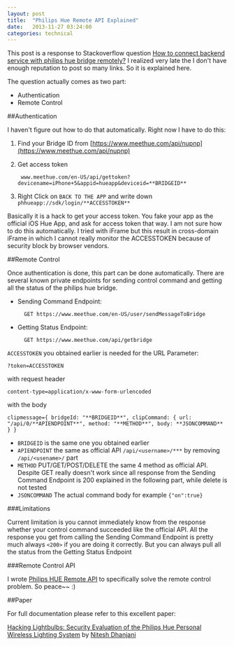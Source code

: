 ```yaml
---
layout: post
title:  "Philips Hue Remote API Explained"
date:   2013-11-27 03:24:00
categories: technical
---
```


This post is a response to Stackoverflow question [How to connect backend service with philips hue bridge remotely?](http://stackoverflow.com/posts/20233705/) I realized very late the I don't have enough reputation to post so many links. So it is explained here.

The question actually comes as two part:

* Authentication
* Remote Control

##Authentication

I haven't figure out how to do that automatically. Right now I have to do this:

1. Find your Bridge ID from [https://www.meethue.com/api/nupnp](https://www.meethue.com/api/nupnp)

2. Get access token

		www.meethue.com/en-US/api/gettoken?devicename=iPhone+5&appid=hueapp&deviceid=**BRIDGEID**

3. Right Click on `BACK TO THE APP` and write down `phhueapp://sdk/login/**ACCESSTOKEN**`

Basically it is a hack to get your access token. You fake your app as the official iOS Hue App, and ask for access token that way. I am not sure how to do this automatically. I tried with iFrame but this result in cross-domain iFrame in which I cannot really monitor the ACCESSTOKEN because of security block by browser vendors.

##Remote Control

Once authentication is done, this part can be done automatically. There are several known private endpoints for sending control command and getting all the status of the philips hue bridge. 

* Sending Command Endpoint:

		GET https://www.meethue.com/en-US/user/sendMessageToBridge

* Getting Status Endpoint:

		GET https://www.meethue.com/api/getbridge

`ACCESSTOKEN` you obtained earlier is needed for the URL Parameter: 
	
	?token=ACCESSTOKEN

with request header

	content-type=application/x-www-form-urlencoded

with the body

	clipmessage={ bridgeId: "**BRIDGEID**", clipCommand: { url: "/api/0/**APIENDPOINT**", method: "**METHOD**", body: **JSONCOMMAND** } }


* `BRIDGEID` is the same one you obtained earlier
* `APIENDPOINT` the same as official API `/api/<username>/***` by removing `/api/<usename>/` part
* `METHOD` PUT/GET/POST/DELETE the same 4 method as official API. Despite GET really doesn't work since all response from the Sending Command Endpoint is 200 explained in the following part, while delete is not tested
* `JSONCOMMAND` The actual command body for example `{"on":true}`

###Limitations

Current limitation is you cannot immediately know from the response whether your control command succeeded like the official API. All the response you get from calling the Sending Command Endpoint is pretty much always `<200>` if you are doing it correctly. But you can always pull all the status from the Getting Status Endpoint


###Remote Control API

I wrote [Philips HUE Remote API](https://github.com/jarvisinc/PhilipsHueRemoteAPI) to specifically solve the remote control problem. So peace~~ :)


##Paper

For full documentation please refer to this excellent paper:

[Hacking Lightbulbs: Security Evaluation of the Philips Hue Personal Wireless Lighting System](http://www.dhanjani.com/docs/Hacking%20Lighbulbs%20Hue%20Dhanjani%202013.pdf) by [Nitesh Dhanjani](http://www.dhanjani.com/about.html)
